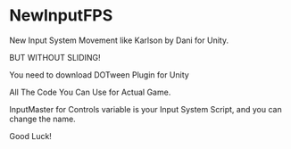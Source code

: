 # NewInputFPS
New Input System Movement like Karlson by Dani for Unity.

BUT WITHOUT SLIDING!

You need to download DOTween Plugin for Unity

All The Code You Can Use for Actual Game. 

InputMaster for Controls variable is your Input System Script, and you can change the name. 

Good Luck! 
